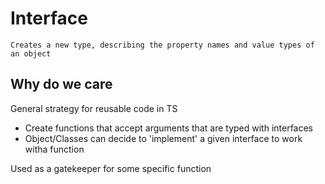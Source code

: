 # Interface
    Creates a new type, describing the property names and value types of an object

## Why do we care 
General strategy for reusable code in TS
* Create functions that accept arguments that are typed with interfaces
* Object/Classes can decide to 'implement' a given interface to work witha function

Used as a gatekeeper for  some specific function